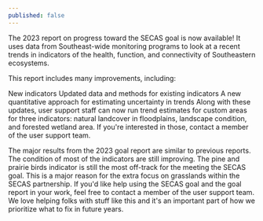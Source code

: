 ```yaml
---
published: false
---
```

The 2023 report on progress toward the SECAS goal is now available! It uses data from Southeast-wide monitoring programs to look at a recent trends in indicators of the health, function, and connectivity of Southeastern ecosystems. 

This report includes many improvements, including:

New indicators
Updated data and methods for existing indicators
A new quantitative approach for estimating uncertainty in trends
Along with these updates, user support staff can now run trend estimates for custom areas for three indicators: natural landcover in floodplains, landscape condition, and forested wetland area. If you're interested in those, contact a member of the user support team.

The major results from the 2023 goal report are similar to previous reports. The condition of most of the indicators are still improving. The pine and prairie birds indicator is still the most off-track for the meeting the SECAS goal. This is a major reason for the extra focus on grasslands within the SECAS partnership. 
If you'd like help using the SECAS goal and the goal report in your work, feel free to contact a member of the user support team. We love helping folks with stuff like this and it's an important part of how we prioritize what to fix in future years.